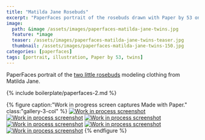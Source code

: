 ```yaml
---
title: "Matilda Jane Rosebuds"
excerpt: "PaperFaces portrait of the rosebuds drawn with Paper by 53 on an iPad."
image: 
  path: &image /assets/images/paperfaces-matilda-jane-twins.jpg 
  feature: *image
  teaser: /assets/images/paperfaces-matilda-jane-twins-teaser.jpg
  thumbnail: /assets/images/paperfaces-matilda-jane-twins-150.jpg
categories: [paperfaces]
tags: [portrait, illustration, Paper by 53, twins]
---
```


PaperFaces portrait of the [two little rosebuds](http://2littlerosebuds.com/2014/04/24/matilda-jane-spring-clothing-review-giveaway-ends/) modeling clothing from Matilda Jane.

{% include boilerplate/paperfaces-2.md %}

{% figure caption:"Work in progress screen captures Made with Paper." class:"gallery-3-col" %}
[![Work in process screenshot](/assets/images/paperfaces-mj-twins-process-1-600.jpg)](/assets/images/paperfaces-mj-twins-process-1-lg.jpg)
[![Work in process screenshot](/assets/images/paperfaces-mj-twins-process-2-600.jpg)](/assets/images/paperfaces-mj-twins-process-2-lg.jpg)
[![Work in process screenshot](/assets/images/paperfaces-mj-twins-process-3-600.jpg)](/assets/images/paperfaces-mj-twins-process-3-lg.jpg)
[![Work in process screenshot](/assets/images/paperfaces-mj-twins-process-4-600.jpg)](/assets/images/paperfaces-mj-twins-process-4-lg.jpg)
[![Work in process screenshot](/assets/images/paperfaces-mj-twins-process-5-600.jpg)](/assets/images/paperfaces-mj-twins-process-5-lg.jpg)
[![Work in process screenshot](/assets/images/paperfaces-mj-twins-process-6-600.jpg)](/assets/images/paperfaces-mj-twins-process-6-lg.jpg)
{% endfigure %}
